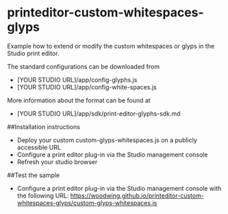 # printeditor-custom-whitespaces-glyps

Example how to extend or modify the custom whitespaces or glyps in the Studio print editor.

The standard configurations can be downloaded from
* [YOUR STUDIO URL]/app/config-glyphs.js
* [YOUR STUDIO URL]/app/config-white-spaces.js

More information about the format can be found at 
* [YOUR STUDIO URL]/app/sdk/print-editor-glyphs-sdk.md

##Installation instructions
* Deploy your custom custom-glyps-whitespaces.js on a publicly accessible URL 
* Configure a print editor plug-in via the Studio management console 
* Refresh your studio browser 

##Test the sample
* Configure a print editor plug-in via the Studio management console with the following URL: https://woodwing.github.io/printeditor-custom-whitespaces-glyps/custom-glyps-whitespaces.js 

